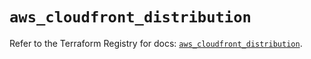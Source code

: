 # `aws_cloudfront_distribution`

Refer to the Terraform Registry for docs: [`aws_cloudfront_distribution`](https://registry.terraform.io/providers/hashicorp/aws/6.17.0/docs/resources/cloudfront_distribution).
